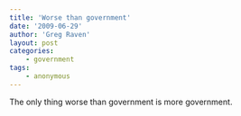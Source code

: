```yaml
---
title: 'Worse than government'
date: '2009-06-29'
author: 'Greg Raven'
layout: post
categories:
    - government
tags:
    - anonymous
---
```


The only thing worse than government is more government.